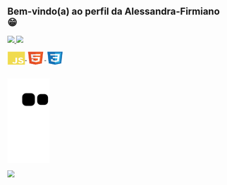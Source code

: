 ## Bem-vindo(a) ao perfil da Alessandra-Firmiano 😁

 <div>
   <a href="https://github.com/Alessandra-Firmiano">
   <img height="180em" src="https://github-readme-stats.vercel.app/api?username=Alessandra-Firmiano&show_icons=true&theme=tokyonight&include_all_commits=true&count_private=true"/>
   <img height="180em" src="https://github-readme-stats.vercel.app/api/top-langs/?username=Alessandra-Firmiano&layout=compact&langs_count=6&theme=tokyonight"/>
</div>

<div style="display: inline_block"><br>
  <img align="center" alt="Js" height="30" width="40" src="https://raw.githubusercontent.com/devicons/devicon/master/icons/javascript/javascript-plain.svg">
  <img align="center" alt="HTML" height="30" width="40" src="https://raw.githubusercontent.com/devicons/devicon/master/icons/html5/html5-original.svg">
  <img align="center" alt="CSS" height="30" width="40" src="https://raw.githubusercontent.com/devicons/devicon/master/icons/css3/css3-original.svg">
</div>
 
 <br>
 
 
 
  ![Snake animation](https://github.com/Alessandra-Firmiano/Alessandra-Firmiano/blob/output/github-contribution-grid-snake.svg)

</div>

<div>
  <a href="https://www.instagram.com/alessandrafirmianos18/ " target="_blank"><img src="https://img.shields.io/badge/Instagram-E4405F?style=for-the-badge&logo=instagram&logoColor=white"></a>

</div>
